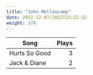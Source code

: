 ```yaml
---
title: "John Mellencamp"
date: 2022-12-07/2022T23:22:32
weight: 378
---
```




 Song | Plays 
----- | -----:
Hurts So Good | 3
Jack & Diane | 2

